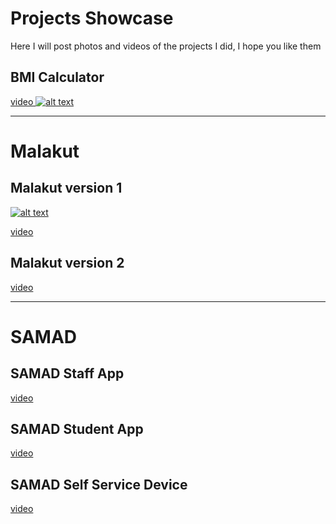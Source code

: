 # Projects Showcase
Here I will post photos and videos of the projects I did, I hope you like them


## BMI Calculator
<a href="https://github.com/Mostafa-N-E/Projects-Showcase/blob/main/App%20gifs/bmi_calculator.gif"> video </a>
[![alt text](https://github.com/Mostafa-N-E/Projects-Showcase/blob/main/Projects%20images/bmi.png?raw=true "Logo")](https://github.com/Mostafa-N-E/Projects-Showcase/blob/main/Projects%20images/bmi.png)
__________________________________________________________



# Malakut
## Malakut version 1
[![alt text](https://github.com/Mostafa-N-E/Projects-Showcase/blob/main/Projects%20images/malakut.png?raw=true "Logo")](https://github.com/Mostafa-N-E/Projects-Showcase/blob/main/Projects%20images/malakut.png)
<!-- [![alt text](https://github.com/Mostafa-N-E/Projects-Showcase/blob/main/Projects%20images/malakut-2.png?raw=true "Logo")](https://github.com/Mostafa-N-E/Projects-Showcase/blob/main/Projects%20images/malakut-2.png) -->

<a href="https://github.com/Mostafa-N-E/Projects-Showcase/blob/main/App%20gifs/malakut.gif"> video </a>

## Malakut version 2
<a href="https://github.com/Mostafa-N-E/Projects-Showcase/blob/main/App%20gifs/malakut_2.gif"> video </a>
__________________________________________________________



# SAMAD
## SAMAD Staff App
<a href="https://github.com/Mostafa-N-E/Projects-Showcase/blob/main/App%20gifs/samad_staff_app.gif"> video </a>


## SAMAD Student App
<a href="https://github.com/Mostafa-N-E/Projects-Showcase/blob/main/App%20gifs/samad_student_app.gif"> video </a>


## SAMAD Self Service Device
<a href="https://github.com/Mostafa-N-E/Projects-Showcase/blob/main/App%20gifs/self_service_device.gif"> video </a>
